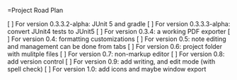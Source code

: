 =Project Road Plan

[ ] For version 0.3.3.2-alpha: JUnit 5 and gradle
[ ] For version 0.3.3.3-alpha: convert JUnit4 tests to JUnit5
[ ] For version 0.3.4: a working PDF exporter
[ ] For version 0.4: formatting customizations
[ ] For version 0.5: note editing and management can be done from tabs
[ ] For version 0.6: project folder with mulitple files
[ ] For version 0.7: non-markup editor
[ ] For version 0.8: add version control
[ ] For version 0.9: add writing, and edit mode (with spell check)
[ ] For version 1.0: add icons and maybe window export
